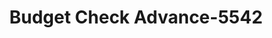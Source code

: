 ---
f_zip-code: 35906
f_state-code: AL
title: Budget Check Advance-5542
f_phone: 256-442-0608
f_city-only: Rainbow City
f_address: 3422 Rainbow Dr Rainbow City
f_location-unique-id: '5542'
slug: budget-check-advance-5542
updated-on: '2024-05-30T13:46:58.046Z'
created-on: '2024-05-30T13:36:59.803Z'
published-on: '2024-05-30T13:54:32.469Z'
f_city-state: cms/city/rainbow-city-al.md
f_company: cms/company/budget-check-advance.md
f_state: cms/state/alabama.md
layout: '[payday-loan].html'
tags: payday-loan
---